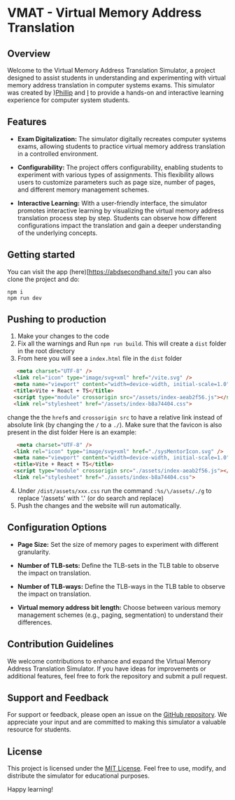 # VMAT - Virtual Memory Address Translation

## Overview

Welcome to the Virtual Memory Address Translation Simulator, a project designed to assist students in understanding and experimenting with virtual memory address translation in computer systems exams. This simulator was created by )[Phillip](https://github.com/Nidocq) and [I](https://github.com/MahmoodSeoud) to provide a hands-on and interactive learning experience for computer system students.

## Features

- **Exam Digitalization:** The simulator digitally recreates computer systems exams, allowing students to practice virtual memory address translation in a controlled environment.

- **Configurability:** The project offers configurability, enabling students to experiment with various types of assignments. This flexibility allows users to customize parameters such as page size, number of pages, and different memory management schemes.

- **Interactive Learning:** With a user-friendly interface, the simulator promotes interactive learning by visualizing the virtual memory address translation process step by step. Students can observe how different configurations impact the translation and gain a deeper understanding of the underlying concepts.

## Getting started
You can visit the app (here)[https://abdsecondhand.site/]
you can also clone the project and do:

```
npm i
npm run dev
```

## Pushing to production
1. Make your changes to the code
2. Fix all the warnings and Run `npm run build`. This will create a `dist` folder in the root directory
3. From here you will see a `index.html` file in the `dist` folder
```html
   <meta charset="UTF-8" />
  <link rel="icon" type="image/svg+xml" href="/vite.svg" />
  <meta name="viewport" content="width=device-width, initial-scale=1.0" />
  <title>Vite + React + TS</title>
  <script type="module" crossorigin src="/assets/index-aeab2f56.js"></script>
  <link rel="stylesheet" href="/assets/index-b8a74404.css">
```
change the the `href`s and `crossorigin src` to have a relative link instead of absolute link (by changing the `/` to a `./`). Make sure that the favicon is also present in the dist folder
Here is an example:
```html
   <meta charset="UTF-8" />
  <link rel="icon" type="image/svg+xml" href="./sysMentorIcon.svg" />
  <meta name="viewport" content="width=device-width, initial-scale=1.0" />
  <title>Vite + React + TS</title>
  <script type="module" crossorigin src="./assets/index-aeab2f56.js"></script>
  <link rel="stylesheet" href="./assets/index-b8a74404.css">
```
4. Under `/dist/assets/xxx.css` run the command `:%s/\/assets/./g` to replace '/assets' with '.' (or do search and replace)
5. Push the changes and the website will run automatically. 

## Configuration Options

- **Page Size:** Set the size of memory pages to experiment with different granularity.
  
- **Number of TLB-sets:** Define the TLB-sets in the TLB table to observe the impact on translation.

- **Number of TLB-ways:** Define the TLB-ways in the TLB table to observe the impact on translation.

- **Virtual memory address bit length:** Choose between various memory management schemes (e.g., paging, segmentation) to understand their differences.

## Contribution Guidelines

We welcome contributions to enhance and expand the Virtual Memory Address Translation Simulator. If you have ideas for improvements or additional features, feel free to fork the repository and submit a pull request.

## Support and Feedback

For support or feedback, please open an issue on the [GitHub repository](https://github.com/MahmoodSeoud/VMAT/issues). We appreciate your input and are committed to making this simulator a valuable resource for students.

## License

This project is licensed under the [MIT License](LICENSE). Feel free to use, modify, and distribute the simulator for educational purposes.

Happy learning!

